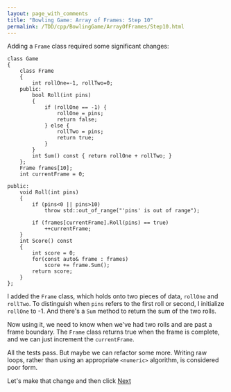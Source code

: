```yaml
---
layout: page_with_comments
title: "Bowling Game: Array of Frames: Step 10"
permalink: /TDD/cpp/BowlingGame/ArrayOfFrames/Step10.html
---
```


Adding a ```Frame``` class required some significant changes:

```
class Game
{
    class Frame
    {
        int rollOne=-1, rollTwo=0;
    public:
        bool Roll(int pins)
        {
            if (rollOne == -1) {
                rollOne = pins;
                return false;
            } else {
                rollTwo = pins;
                return true;
            }
        }
        int Sum() const { return rollOne + rollTwo; }
    };
    Frame frames[10];
    int currentFrame = 0;

public:
    void Roll(int pins)
    {
        if (pins<0 || pins>10)
            throw std::out_of_range("'pins' is out of range");
            
        if (frames[currentFrame].Roll(pins) == true)
            ++currentFrame;
    }
    int Score() const
    {
        int score = 0;
        for(const auto& frame : frames)
            score += frame.Sum();
        return score;
    }
};    
```

I added the ```Frame``` class, which holds onto two pieces of data, ```rollOne``` and ```rollTwo```. To distinguish when ```pins``` refers to the first roll or second, I initialize ```rollOne``` to -1.
And there's a ```Sum``` method to return the sum of the two rolls.

Now using it, we need to know when we've had two rolls and are past a frame boundary. The ```Frame``` class returns true when the frame is complete, and we can just increment the ```currentFrame```.

All the tests pass. But maybe we can refactor some more. Writing raw loops, rather than using an appropriate ```<numeric>``` algorithm, is considered poor form. 

Let's make that change and then click [Next](Step11.html)
